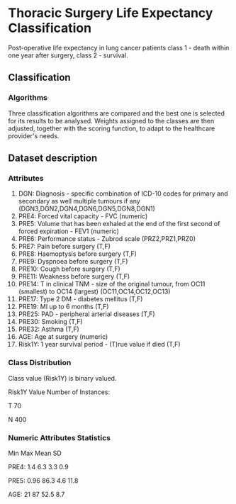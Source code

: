 # Thoracic Surgery Life Expectancy Classification
Post-operative life expectancy in lung cancer patients
class 1 - death within one year after surgery, class 2 - survival.

## Classification
### Algorithms
Three classification algorithms are compared and the best one is selected for its results to be analysed.
Weights assigned to the classes are then adjusted, together with the scoring function, to adapt to the healthcare provider's needs.

## Dataset description
### Attributes
1. DGN: Diagnosis - specific combination of ICD-10 codes for primary and secondary as well multiple tumours if any (DGN3,DGN2,DGN4,DGN6,DGN5,DGN8,DGN1)
2. PRE4: Forced vital capacity - FVC (numeric)
3. PRE5: Volume that has been exhaled at the end of the first second of forced expiration - FEV1 (numeric)
4. PRE6: Performance status - Zubrod scale (PRZ2,PRZ1,PRZ0)
5. PRE7: Pain before surgery (T,F)
6. PRE8: Haemoptysis before surgery (T,F)
7. PRE9: Dyspnoea before surgery (T,F)
8. PRE10: Cough before surgery (T,F)
9. PRE11: Weakness before surgery (T,F)
10. PRE14: T in clinical TNM - size of the original tumour, from OC11 (smallest) to OC14 (largest) (OC11,OC14,OC12,OC13)
11. PRE17: Type 2 DM - diabetes mellitus (T,F)
12. PRE19: MI up to 6 months (T,F)
13. PRE25: PAD - peripheral arterial diseases (T,F)
14. PRE30: Smoking (T,F)
15. PRE32: Asthma (T,F)
16. AGE: Age at surgery (numeric)
17. Risk1Y: 1 year survival period - (T)rue value if died (T,F)

### Class Distribution
Class value (Risk1Y) is binary valued.

Risk1Y Value Number of Instances:

T 70

N 400

### Numeric Attributes Statistics
Min Max Mean SD

PRE4: 1.4 6.3 3.3 0.9

PRE5: 0.96 86.3 4.6 11.8

AGE: 21 87 52.5 8.7

